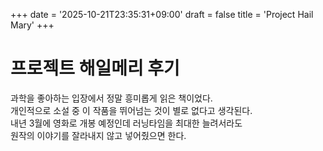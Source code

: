 +++
date = '2025-10-21T23:35:31+09:00'
draft = false
title = 'Project Hail Mary'
+++

# 프로젝트 해일메리 후기
과학을 좋아하는 입장에서 정말 흥미롭게 읽은 책이었다.\
개인적으로 소설 중 이 작품을 뛰어넘는 것이 별로 없다고 생각된다.\
내년 3월에 영화로 개봉 예정인데 러닝타임을 최대한 늘려서라도\
원작의 이야기를 잘라내지 않고 넣어줬으면 한다.